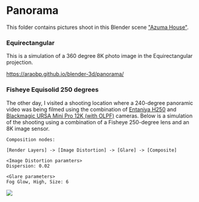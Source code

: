 # Panorama

This folder contains pictures shoot in this Blender scene ["Azuma House"](https://github.com/araobp/blender-3d/tree/main/scenes/AzumaHouse).

### Equirectangular

This is a simulation of a 360 degree 8K photo image in the Equirectangular projection.

https://araobp.github.io/blender-3d/panorama/

### Fisheye Equisolid 250 degrees

The other day, I visited a shooting location where a 240-degree panoramic video was being filmed using the combination of [Entaniya H250](https://products.entaniya.co.jp/en/list/hal-250-series/) and [Blackmagic URSA Mini Pro 12K (with OLPF)](https://www.blackmagicdesign.com/products/blackmagicursaminipro) cameras. Below is a simulation of the shooting using a combination of a Fisheye 250-degree lens and an 8K image sensor.

```
Composition nodes:

[Render Layers] -> [Image Distortion] -> [Glare] -> [Composite]

<Image Distortion paramters>
Dispersion: 0.02

<Glare parameters>
Fog Glow, High, Size: 6
```

<img src="fisheye_equisolid/AzumaHouse1.png" widh=800>

